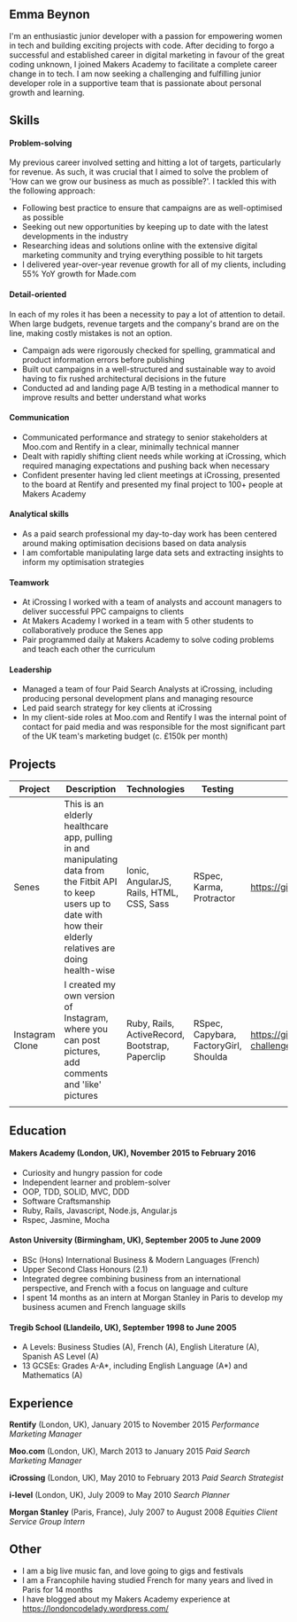 ## Emma Beynon
I'm an enthusiastic junior developer with a passion for empowering women in tech and building exciting projects with code.  After deciding to forgo a successful and established career in digital marketing in favour of the great coding unknown, I joined Makers Academy to facilitate a complete career change in to tech.  I am now seeking a challenging and fulfilling junior developer role in a supportive team that is passionate about personal growth and learning.


## Skills

#### Problem-solving
My previous career involved setting and hitting a lot of targets, particularly for revenue.  As such, it was crucial that I aimed to solve the problem of 'How can we grow our business as much as possible?'.  I tackled this with the following approach:
- Following best practice to ensure that campaigns are as well-optimised as possible
- Seeking out new opportunities by keeping up to date with the latest developments in the industry
- Researching ideas and solutions online with the extensive digital marketing community and trying everything possible to hit targets
- I delivered year-over-year revenue growth for all of my clients, including 55% YoY growth for Made.com

#### Detail-oriented
In each of my roles it has been a necessity to pay a lot of attention to detail.  When large budgets, revenue targets and the company's brand are on the line, making costly mistakes is not an option.
- Campaign ads were rigorously checked for spelling, grammatical and product information errors before publishing
- Built out campaigns in a well-structured and sustainable way to avoid having to fix rushed architectural decisions in the future
- Conducted ad and landing page A/B testing in a methodical manner to improve results and better understand what works

#### Communication
- Communicated performance and strategy to senior stakeholders at Moo.com and Rentify in a clear, minimally technical manner
- Dealt with rapidly shifting client needs while working at iCrossing, which required managing expectations and pushing back when necessary
- Confident presenter having led client meetings at iCrossing, presented to the board at Rentify and presented my final project to 100+ people at Makers Academy

#### Analytical skills
- As a paid search professional my day-to-day work has been centered around making optimisation decisions based on data analysis
- I am comfortable manipulating large data sets and extracting insights to inform my optimisation strategies

#### Teamwork
- At iCrossing I worked with a team of analysts and account managers to deliver successful PPC campaigns to clients
- At Makers Academy I worked in a team with 5 other students to collaboratively produce the Senes app
- Pair programmed daily at Makers Academy to solve coding problems and teach each other the curriculum

#### Leadership
- Managed a team of four Paid Search Analysts at iCrossing, including producing personal development plans and managing resource
- Led paid search strategy for key clients at iCrossing
- In my client-side roles at Moo.com and Rentify I was the internal point of contact for paid media and was responsible for the most significant part of the UK team's marketing budget (c. £150k per month)


## Projects

| Project | Description | Technologies | Testing | Github |
|---|---|---|---|---|
| Senes | This is an elderly healthcare app, pulling in and manipulating data from the Fitbit API to keep users up to date with how their elderly relatives are doing health-wise | Ionic, AngularJS, Rails, HTML, CSS, Sass | RSpec, Karma, Protractor |  https://github.com/emmabeynon/senes |
| Instagram Clone | I created my own version of Instagram, where you can post pictures, add comments and 'like' pictures | Ruby, Rails, ActiveRecord, Bootstrap, Paperclip | RSpec, Capybara, FactoryGirl, Shoulda | https://github.com/emmabeynon/instagram-challenge |
|   |   |   |   |   |


## Education

#### Makers Academy (London, UK), November 2015 to February 2016
- Curiosity and hungry passion for code
- Independent learner and problem-solver
- OOP, TDD, SOLID, MVC, DDD
- Software Craftsmanship
- Ruby, Rails, Javascript, Node.js, Angular.js
- Rspec, Jasmine, Mocha

#### Aston University (Birmingham, UK), September 2005 to June 2009
- BSc (Hons) International Business & Modern Languages (French)
- Upper Second Class Honours (2.1)
- Integrated degree combining business from an international perspective, and French with a focus on language and culture
- I spent 14 months as an intern at Morgan Stanley in Paris to develop my business acumen and French language skills

#### Tregib School (Llandeilo, UK), September 1998 to June 2005
- A Levels: Business Studies (A), French (A), English Literature (A), Spanish AS Level (A)
- 13 GCSEs: Grades A-A*, including English Language (A*) and Mathematics (A)


## Experience

**Rentify** (London, UK),  January 2015 to November 2015
*Performance Marketing Manager*

**Moo.com** (London, UK),  March 2013 to January 2015
*Paid Search Marketing Manager*

**iCrossing** (London, UK),  May 2010 to February 2013
*Paid Search Strategist*

**i-level** (London, UK),  July 2009 to May 2010
*Search Planner*

**Morgan Stanley** (Paris, France), July 2007 to August 2008
*Equities Client Service Group Intern*


## Other

- I am a big live music fan, and love going to gigs and festivals
- I am a Francophile having studied French for many years and lived in Paris for 14 months
- I have blogged about my Makers Academy experience at https://londoncodelady.wordpress.com/
